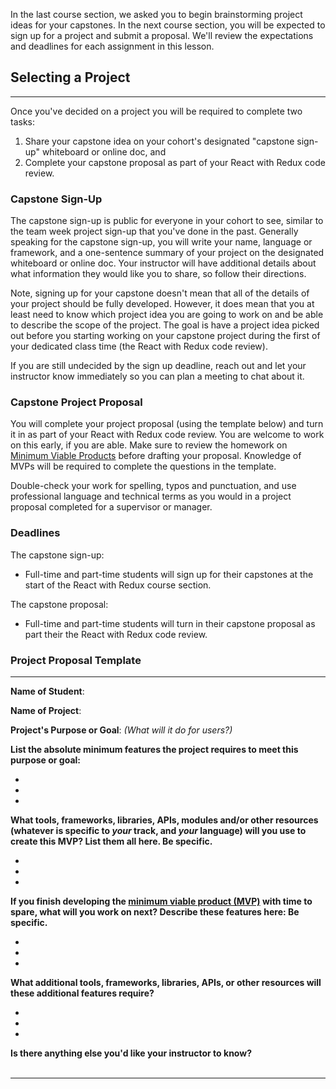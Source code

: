 In the last course section, we asked you to begin brainstorming project ideas for your capstones. In the next course section, you will be expected to sign up for a project and submit a proposal. We'll review the expectations and deadlines for each assignment in this lesson. 

## Selecting a Project
---

Once you've decided on a project you will be required to complete two tasks: 

1. Share your capstone idea on your cohort's designated "capstone sign-up" whiteboard or online doc, and 
2. Complete your capstone proposal as part of your React with Redux code review. 

### Capstone Sign-Up

The capstone sign-up is public for everyone in your cohort to see, similar to the team week project sign-up that you've done in the past. Generally speaking for the capstone sign-up, you will write your name, language or framework, and a one-sentence summary of your project on the designated whiteboard or online doc. Your instructor will have additional details about what information they would like you to share, so follow their directions.

Note, signing up for your capstone doesn't mean that all of the details of your project should be fully developed. However, it does mean that you at least need to know which project idea you are going to work on and be able to describe the scope of the project. The goal is have a project idea picked out before you starting working on your capstone project during the first of your dedicated class time (the React with Redux code review).

If you are still undecided by the sign up deadline, reach out and let your instructor know immediately so you can plan a meeting to chat about it. 

### Capstone Project Proposal

You will complete your project proposal (using the template below) and turn it in as part of your React with Redux code review. You are welcome to work on this early, if you are able. Make sure to review the homework on [Minimum Viable Products](https://new.learnhowtoprogram.com/react/functional-programming-with-javascript/capstone-planning-the-minimum-viable-product) before drafting your proposal. Knowledge of MVPs will be required to complete the questions in the template.

Double-check your work for spelling, typos and punctuation, and use professional language and technical terms as you would in a project proposal completed for a supervisor or manager. 

### Deadlines

The capstone sign-up:

*  Full-time and part-time students will sign up for their capstones at the start of the React with Redux course section.

The capstone proposal:

*  Full-time and part-time students will turn in their capstone proposal as part their the React with Redux code review.

### Project Proposal Template

<hr />


**Name of Student**:


**Name of Project**:


**Project's Purpose or Goal**: _(What will it do for users?)_


**List the absolute minimum features the project requires to meet this purpose or goal:** 


* 
* 
* 


**What tools, frameworks, libraries, APIs, modules and/or other resources (whatever is specific to _your_ track, and _your_ language) will you use to create this MVP? List them all here. Be specific.**


* 
* 
* 



**If you finish developing the [minimum viable product (MVP)](https://new.learnhowtoprogram.com/react/functional-programming-with-javascript/capstone-planning-the-minimum-viable-product) with time to spare, what will you work on next? Describe these features here: Be specific.**


* 
* 
* 


**What additional tools, frameworks, libraries, APIs, or other resources will these additional features require?**


* 
* 
* 



**Is there anything else you'd like your instructor to know?** 
<br />
<br />


<hr />
